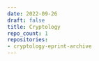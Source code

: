 ```yaml
---
date: 2022-09-26
draft: false
title: Cryptology
repo_count: 1
repositories:
- cryptology-eprint-archive
---
```



